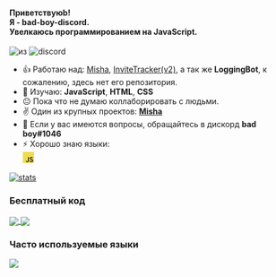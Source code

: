#### Приветствуюb!<br>Я - bad-boy-discord.<br>Увелкаюсь программированием на JavaScript.
![из](https://img.shields.io/badge/from-russia-blue?style=for-the-badge) ![discord](https://img.shields.io/badge/discord-bad%20boy%231046-blue?style=for-the-badge)

- 👍 Работаю над: [Misha](https://github.com/bad-boy-discord/Misha-Discord_Bot), [InviteTracker(v2)](https://github.com/bad-boy-discord/InviteTracker_DiscordBot), а так же **LoggingBot**, к сожалению, здесь нет его репозитория.
- 📕 Изучаю: **JavaScript**, **HTML**, **CSS**
- 😐 Пока что не думаю коллаборировать с людьми.
- ✌ Один из крупных проектов: **[Misha](https://github.com/bad-boy-discord/Misha-Discord_Bot)**
- 💬 Если у вас имеются вопросы, обращайтесь в дискорд **bad boy#1046**
- ⚡ Хорошо знаю языки: <br>
  <img height="20" width="20" src="https://raw.githubusercontent.com/bad-boy-discord/bad-boy-discord/master/img/javascript.png">
  
[![stats](https://github-readme-stats-6r6chiwoo.vercel.app/api/?username=bad-boy-discord&show_owner=true&show_icons=true&title_color=ddd&text_color=bbb&bg_color=151515&hide_border=false&hide_rank=false&count_private=true&include_all_commits=true)](https://github.com/anuraghazra/github-readme-stats)

### Бесплатный код
<a href="https://github.com/bad-boy-discord/InviteTracker_DiscordBot">
  <img align="center" src="https://github-readme-stats-6r6chiwoo.vercel.app/api/pin?username=bad-boy-discord&repo=InviteTracker_DiscordBot&title_color=ddd&icon_color=4c71f2&text_color=bbb&bg_color=151515" />
</a>
<a href="https://github.com/bad-boy-discord/Mickey-Discord_Bot">
  <img align="center" src="https://github-readme-stats-6r6chiwoo.vercel.app/api/pin?username=bad-boy-discord&repo=Mickey-Discord_Bot&title_color=ddd&icon_color=4c71f2&text_color=bbb&bg_color=151515" />
</a>

### Часто используемые языки
<img src="https://github-readme-stats-6r6chiwoo.vercel.app/api/top-langs/?username=bad-boy-discord&layout=compact&theme=dark&hide=lua,dart&hide_title=true" />
